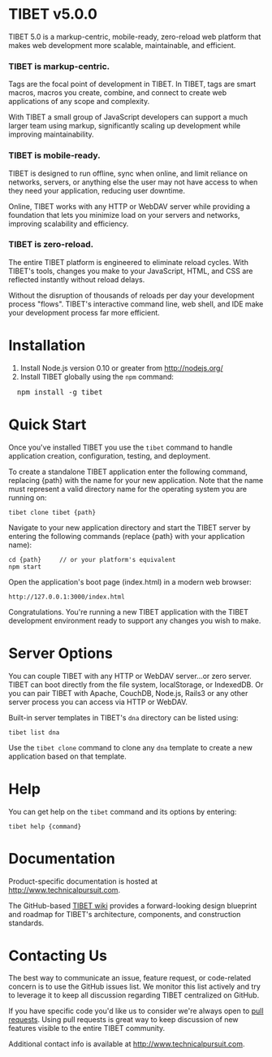 # TIBET v5.0.0

TIBET 5.0 is a markup-centric, mobile-ready, zero-reload web platform
that makes web development more scalable, maintainable, and efficient.

### TIBET is markup-centric.
Tags are the focal point of development in TIBET. In TIBET, tags are
smart macros, macros you create, combine, and connect to create web
applications of any scope and complexity.

With TIBET a small group of JavaScript developers can support a much
larger team using markup, significantly scaling up development while 
improving maintainability.

### TIBET is mobile-ready.
TIBET is designed to run offline, sync when online, and limit reliance 
on networks, servers, or anything else the user may not have access to
when they need your application, reducing user downtime.

Online, TIBET works with any HTTP or WebDAV server while providing a
foundation that lets you minimize load on your servers and networks,
improving scalability and efficiency.

### TIBET is zero-reload.
The entire TIBET platform is engineered to eliminate reload cycles. With
TIBET's tools, changes you make to your JavaScript, HTML, and CSS are
reflected instantly without reload delays.

Without the disruption of thousands of reloads per day your development
process "flows". TIBET's interactive command line, web shell, and IDE
make your development process far more efficient.


# Installation

1. Install Node.js version 0.10 or greater from http://nodejs.org/
2. Install TIBET globally using the `npm` command:<br/>
<pre>
  npm install -g tibet
</pre>

# Quick Start

Once you've installed TIBET you use the `tibet` command to handle
application creation, configuration, testing, and deployment. 

To create a standalone TIBET application enter the following command,
replacing {path} with the name for your new application. Note that the
name must represent a valid directory name for the operating system you
are running on:

    tibet clone tibet {path}

Navigate to your new application directory and start the TIBET server by
entering the following commands (replace {path} with your application name):

    cd {path}     // or your platform's equivalent
    npm start

Open the application's boot page (index.html) in a modern web browser:

    http://127.0.0.1:3000/index.html

Congratulations. You're running a new TIBET application with the TIBET
development environment ready to support any changes you wish to make.

# Server Options

You can couple TIBET with any HTTP or WebDAV server...or zero server.
TIBET can boot directly from the file system, localStorage, or IndexedDB.
Or you can pair TIBET with Apache, CouchDB, Node.js, Rails3 or any other
server process you can access via HTTP or WebDAV.

Built-in server templates in TIBET's `dna` directory can be listed using:

    tibet list dna

Use the `tibet clone` command to clone any `dna` template to
create a new application based on that template.

# Help

You can get help on the `tibet` command and its options by entering:

    tibet help {command}


# Documentation

Product-specific documentation is hosted at <http://www.technicalpursuit.com>.

The GitHub-based [TIBET wiki](https://github.com/TechnicalPursuit/TIBET/wiki)
provides a forward-looking design blueprint and roadmap for TIBET's 
architecture, components, and construction standards.


# Contacting Us

The best way to communicate an issue, feature request, or code-related concern
is to use the GitHub issues list. We monitor this list actively and try to
leverage it to keep all discussion regarding TIBET centralized on GitHub.

If you have specific code you'd like us to consider we're always open to [pull
requests](http://help.github.com/articles/using-pull-requests). Using pull
requests is great way to keep discussion of new features visible to the entire
TIBET community.

Additional contact info is available at <http://www.technicalpursuit.com>. 

